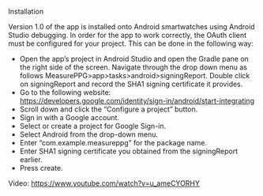 Installation

Version 1.0 of the app is installed onto Android smartwatches using Android Studio debugging. In order for the app to work correctly, the OAuth client must be configured for your project. This can be done in the following way:

- Open the app’s project in Android Studio and open the Gradle pane on the right side of the screen. Navigate through the drop down menu as follows MeasurePPG>app>tasks>android>signingReport. Double click on signingReport and record the SHA1 signing certificate it provides. 
- Go to the following website: https://developers.google.com/identity/sign-in/android/start-integrating
- Scroll down and click the “Configure a project” button.
- Sign in with a Google account.
- Select or create a project for Google Sign-in.
- Select Android from the drop-down menu.
- Enter “com.example.measureppg” for the package name.
- Enter SHA1 signing certificate you obtained from the signingReport earlier.
- Press create.

Video: https://www.youtube.com/watch?v=u_ameCYORHY

